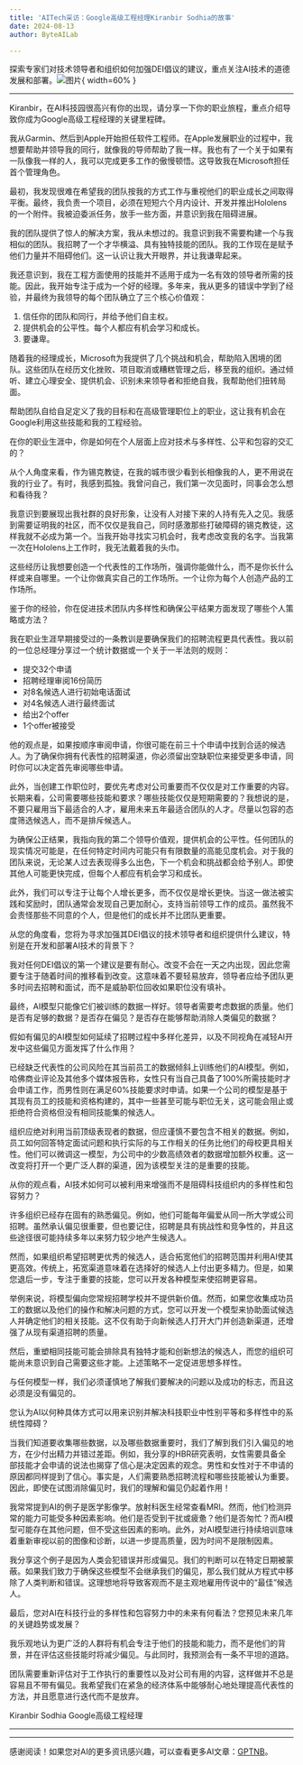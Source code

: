 ```yaml
---
title: 'AITech采访：Google高级工程经理Kiranbir Sodhia的故事'
date: 2024-08-13
author: ByteAILab

---
```


探索专家们对技术领导者和组织如何加强DEI倡议的建议，重点关注AI技术的道德发展和部署。![图片](https://ai-techpark.com/wp-content/uploads/2024/08/Ai-interview-Kiranbir-960x540.jpg){ width=60% }

---


Kiranbir，在AI科技园很高兴有你的出现，请分享一下你的职业旅程，重点介绍导致你成为Google高级工程经理的关键里程碑。

我从Garmin、然后到Apple开始担任软件工程师。在Apple发展职业的过程中，我想要帮助并领导我的同行，就像我的导师帮助了我一样。我也有了一个关于如果有一队像我一样的人，我可以完成更多工作的傲慢顿悟。这导致我在Microsoft担任首个管理角色。

最初，我发现很难在希望我的团队按我的方式工作与重视他们的职业成长之间取得平衡。最终，我负责一个项目，必须在短短六个月内设计、开发并推出Hololens的一个附件。我被迫委派任务，放手一些方面，并意识到我在阻碍进展。

我的团队提供了惊人的解决方案，我从未想过的。我意识到我不需要构建一个与我相似的团队。我招聘了一个才华横溢、具有独特技能的团队。我的工作现在是赋予他们力量并不阻碍他们。这一认识让我大开眼界，并让我谦卑起来。

我还意识到，我在工程方面使用的技能并不适用于成为一名有效的领导者所需的技能。因此，我开始专注于成为一个好的经理。多年来，我从更多的错误中学到了经验，并最终为我领导的每个团队确立了三个核心价值观：

1. 信任你的团队和同行，并给予他们自主权。
2. 提供机会的公平性。每个人都应有机会学习和成长。
3. 要谦卑。

随着我的经理成长，Microsoft为我提供了几个挑战和机会，帮助陷入困境的团队。这些团队在经历文化挫败、项目取消或糟糕管理之后，移至我的组织。通过倾听、建立心理安全、提供机会、识别未来领导者和拒绝自我，我帮助他们扭转局面。

帮助团队自给自足定义了我的目标和在高级管理职位上的职业，这让我有机会在Google利用这些技能和我的工程经验。

在你的职业生涯中，你是如何在个人层面上应对技术与多样性、公平和包容的交汇的？

从个人角度来看，作为锡克教徒，在我的城市很少看到长相像我的人，更不用说在我的行业了。有时，我感到孤独。我曾问自己，我们第一次见面时，同事会怎么想和看待我？

我意识到要展现出我社群的良好形象，让没有人对接下来的人持有先入之见。我感到需要证明我的社区，而不仅仅是我自己，同时感激那些打破障碍的锡克教徒，这样我就不必成为第一个。当我开始寻找实习机会时，我考虑改变我的名字。当我第一次在Hololens上工作时，我无法戴着我的头巾。

这些经历让我想要创造一个代表性的工作场所，强调你能做什么，而不是你长什么样或来自哪里。一个让你做真实自己的工作场所。一个让你为每个人创造产品的工作场所。

鉴于你的经验，你在促进技术团队内多样性和确保公平结果方面发现了哪些个人策略或方法？

我在职业生涯早期接受过的一条教训是要确保我们的招聘流程更具代表性。我以前的一位总经理分享过一个统计数据或一个关于一半法则的规则：

- 提交32个申请
- 招聘经理审阅16份简历
- 对8名候选人进行初始电话面试
- 对4名候选人进行最终面试
- 给出2个offer
- 1个offer被接受

他的观点是，如果按顺序审阅申请，你很可能在前三十个申请中找到合适的候选人。为了确保你拥有代表性的招聘渠道，你必须留出空缺职位来接受更多申请，同时你可以决定首先审阅哪些申请。

此外，当创建工作职位时，要优先考虑对公司重要而不仅仅是对工作重要的内容。长期来看，公司需要哪些技能和要求？哪些技能仅仅是短期需要的？我想说的是，不要只雇用当下最适合的人才，雇用未来五年最适合团队的人才。尽量以包容的态度筛选候选人，而不是排斥候选人。

为确保公正结果，我指向我的第二个领导价值观，提供机会的公平性。任何团队的现实情况可能是，在任何特定时间内可能只有有限数量的高能见度机会。对于我的团队来说，无论某人过去表现得多么出色，下一个机会和挑战都会给予别人。即使其他人可能更快完成，但每个人都应有机会学习和成长。

此外，我们可以专注于让每个人增长更多，而不仅仅是增长更快。当这一做法被实践和奖励时，团队通常会发现自己更加耐心，支持当前领导工作的成员。虽然我不会责怪那些不同意的个人，但是他们的成长并不比团队更重要。

从您的角度看，您将为寻求加强其DEI倡议的技术领导者和组织提供什么建议，特别是在开发和部署AI技术的背景下？

我对任何DEI倡议的第一个建议是要有耐心。改变不会在一天之内出现，因此您需要专注于随着时间的推移看到改变。这意味着不要轻易放弃，领导者应给予团队更多时间去招聘和面试，而不是威胁职位回收如果职位没有填补。

最终，AI模型只能像它们被训练的数据一样好。领导者需要考虑数据的质量。他们是否有足够的数据？是否存在偏见？是否存在能够帮助消除人类偏见的数据？

假如有偏见的AI模型如何延续了招聘过程中多样化差异，以及不同视角在减轻AI开发中这些偏见方面发挥了什么作用？

已经缺乏代表性的公司风险在其当前员工的数据倾斜上训练他们的AI模型。例如，哈佛商业评论及其他多个媒体报告称，女性只有当自己具备了100%所需技能时才会申请工作，而男性则在满足60%技能要求时申请。如果一个公司的模型是基于其现有员工的技能和资格构建的，其中一些甚至可能与职位无关，这可能会阻止或拒绝符合资格但没有相同技能集的候选人。

组织应绝对利用当前顶级表现者的数据，但应谨慎不要包含不相关的数据。例如，员工如何回答特定面试问题和执行实际的与工作相关的任务比他们的母校更具相关性。他们可以微调这一模型，为公司中的少数高绩效者的数据增加额外权重。这一改变将打开一个更广泛人群的渠道，因为该模型关注的是重要的技能。

从你的观点看，AI技术如何可以被利用来增强而不是阻碍科技组织内的多样性和包容努力？

许多组织已经存在固有的熟悉偏见。例如，他们可能每年偏爱从同一所大学或公司招聘。虽然承认偏见很重要，但也要记住，招聘是具有挑战性和竞争性的，并且这些途径很可能持续多年以来努力较少地产生候选人。

然而，如果组织希望招聘更优秀的候选人，适合拓宽他们的招聘范围并利用AI使其更高效。传统上，拓宽渠道意味着在选择好的候选人上付出更多精力。但是，如果您退后一步，专注于重要的技能，您可以开发各种模型来使招聘更容易。

举例来说，将模型偏向您常规招聘学校并不提供新价值。然而，如果您收集成功员工的数据以及他们的操作和解决问题的方式，您可以开发一个模型来协助面试候选人并确定他们的相关技能。这不仅有助于向新候选人打开大门并创造新渠道，还增强了从现有渠道招聘的质量。

然后，重塑相同技能可能会排除具有独特才能和创新想法的候选人，而您的组织可能尚未意识到自己需要这些才能。上述策略不一定促进思想多样性。

与任何模型一样，我们必须谨慎地了解我们要解决的问题以及成功的标志，而且这必须是没有偏见的。

您认为AI以何种具体方式可以用来识别并解决科技职业中性别平等和多样性中的系统性障碍？

当我们知道要收集哪些数据，以及哪些数据重要时，我们了解到我们引入偏见的地方，在少付出精力并错过差距。例如，我分享的HBR研究表明，女性需要具备全部技能才会申请的说法也揭穿了信心是决定因素的观念。男性和女性对于不申请的原因都同样提到了信心。事实是，人们需要熟悉招聘流程和哪些技能被认为重要。因此，即使在试图消除偏见时，我们的理解和偏见仍起着作用！

我常常提到AI的例子是医学影像学。放射科医生经常查看MRI。然而，他们检测异常的能力可能受多种因素影响。他们是否受到干扰或疲惫？他们是否匆忙？而AI模型可能存在其他问题，但不受这些因素的影响。此外，对AI模型进行持续培训意味着重新审视以前的图像和诊断，以进一步提高质量，因为时间不是限制因素。

我分享这个例子是因为人类会犯错误并形成偏见。我们的判断可以在特定日期被蒙蔽。如果我们致力于确保这些模型不会继承我们的偏见，那么我们就从方程式中移除了人类判断和错误。这理想地将导致客观而不是主观地雇用传说中的“最佳”候选人。

最后，您对AI在科技行业的多样性和包容努力中的未来有何看法？您预见未来几年的关键趋势或发展？

我乐观地认为更广泛的人群将有机会专注于他们的技能和能力，而不是他们的背景，并在评估这些技能时将减少偏见。与此同时，我预测会有一条不平坦的道路。

团队需要重新评估对于工作执行的重要性以及对公司有用的内容，这样做并不总是容易且不带有偏见。我希望我们在紧急的经济体系中能够耐心地处理提高代表性的方法，并且愿意进行迭代而不是放弃。 

Kiranbir Sodhia
Google高级工程经理

---
---
感谢阅读！如果您对AI的更多资讯感兴趣，可以查看更多AI文章：[GPTNB](https://gptnb.com)。